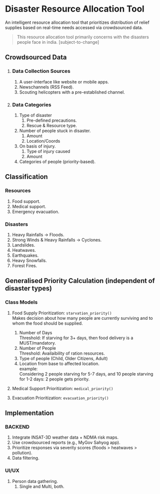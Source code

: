 # Disaster Resource Allocation Tool

An intelligent resource allocation tool that prioritizes distribution of relief supplies based on real-time needs accessed via crowdsourced data.

> This resource allocation tool primarily concerns with the disasters people face in india. [subject-to-change]

## Crowdsourced Data
1. ### Data Collection Sources
    1. A user-interface like website or mobile apps.
    2. Newschannels (RSS Feed).
    3. Scouting helicopters with a pre-established channel.

2. ### Data Categories
    1. Type of disaster
        1. Pre-defined precautions.
        2. Rescue & Resource type.
    2. Number of people stuck in disaster.
        1. Amount
        2. Location/Coords
    3. On basis of injury.
        1. Type of injury caused
        2. Amount
    4. Categories of people (priority-based).

## Classification
### Resources
1. Food support.
2. Medical support.
3. Emergency evacuation.

### Disasters
1. Heavy Rainfalls -> Floods.
2. Strong Winds & Heavy Rainfalls -> Cyclones.
3. Landslides.
4. Heatwaves.
5. Earthquakes.
6. Heavy Snowfalls.
7. Forest Fires.

## Generalised Priority Calculation (independent of disaster types)
### Class Models
1. Food Supply Prioritization: `starvation_priority()` <br>
Makes decision about how many people are currently surviving and to whom the food should be supplied.
    1. Number of Days <br>
    Threshold: If starving for 3+ days, then food delivery is a MUST/mandatory.
    2. Number of People <br>
    Threshold: Availaibility of ration resources.
    3. Type of people (Child, Older Citizens, Adult)
    3. Location from base to affected location. <br>
    example: <br>
    Considering 2 people starving for 5-7 days, and 10 people starving for 1-2 days: 2 people gets priority.
    
2. Medical Support Prioritization: `medical_priority()`
3. Evacuation Prioritization: `evacuation_priority()`

## Implementation
### BACKEND
1. Integrate INSAT-3D weather data + NDMA risk maps.
2. Use crowdsourced reports (e.g., MyGov Sahyog app).
3. Prioritize responses via severity scores (floods > heatwaves > pollution).
4. Data filtering.

### UI/UX
1. Person data gathering.
    1. Single and Multi, both.